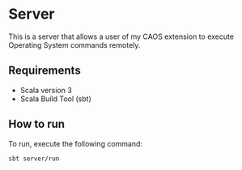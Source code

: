 # Server

This is a server that allows a user of my CAOS extension to execute Operating System commands remotely.

## Requirements

- Scala version 3
- Scala Build Tool (sbt)

## How to run

To run, execute the following command:

```bash
sbt server/run

